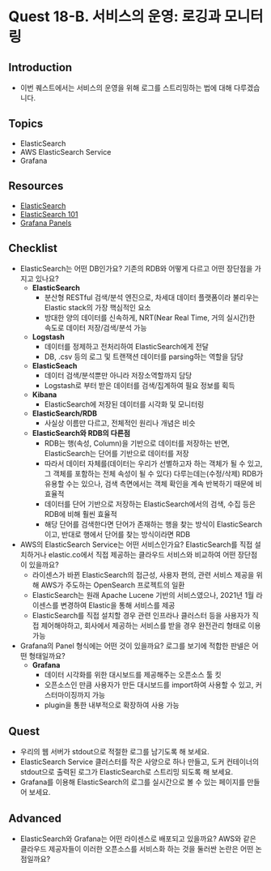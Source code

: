 # Quest 18-B. 서비스의 운영: 로깅과 모니터링

## Introduction

- 이번 퀘스트에서는 서비스의 운영을 위해 로그를 스트리밍하는 법에 대해 다루겠습니다.

## Topics

- ElasticSearch
- AWS ElasticSearch Service
- Grafana

## Resources

- [ElasticSearch](https://www.elastic.co/kr/what-is/elasticsearch)
- [ElasticSearch 101](https://www.elastic.co/kr/webinars/getting-started-elasticsearch)
- [Grafana Panels](https://grafana.com/docs/grafana/latest/panels/)

## Checklist

- ElasticSearch는 어떤 DB인가요? 기존의 RDB와 어떻게 다르고 어떤 장단점을 가지고 있나요?
  - **ElasticSearch**
    - 분산형 RESTful 검색/분석 엔진으로, 차세대 데이터 플랫폼이라 불리우는 Elastic stack의 가장 핵심적인 요소
    - 방대한 양의 데이터를 신속하게, NRT(Near Real Time, 거의 실시간)한 속도로 데이터 저장/검색/분석 가능
  - **Logstash**
    - 데이터를 정제하고 전처리하여 ElasticSearch에게 전달
    - DB, .csv 등의 로그 및 트랜잭션 데이터를 parsing하는 역할을 담당
  - **ElasticSeach**
    - 데이터 검색/분석뿐만 아니라 저장소역할까지 담당
    - Logstash로 부터 받은 데이터를 검색/집계하여 필요 정보를 획득
  - **Kibana**
    - ElasticSearch에 저장된 데이터를 시각화 및 모니터링
  - **ElasticSearch/RDB**
    - 사실상 이름만 다르고, 전체적인 원리나 개념은 비슷
  - **ElasticSearch와 RDB의 다른점**
    - RDB는 행(속성, Column)을 기반으로 데이터를 저장하는 반면, ElasticSearch는 단어를 기반으로 데이터를 저장
    - 따라서 데이터 자체를(데이터는 우리가 선별하고자 하는 객체가 될 수 있고, 그 객체를 포함하는 전체 속성이 될 수 있다) 다루는데는(수정/삭제) RDB가 유용할 수는 있으나, 검색 측면에서는 객체 확인을 계속 반복하기 때문에 비효율적
    - 데이터를 단어 기반으로 저장하는 ElasticSearch에서의 검색, 수집 등은 RDB에 비해 훨씬 효율적
    - 해당 단어를 검색한다면 단어가 존재하는 행을 찾는 방식이 ElasticSearch이고, 반대로 행에서 단어를 찾는 방식이라면 RDB
- AWS의 ElasticSearch Service는 어떤 서비스인가요? ElasticSearch를 직접 설치하거나 elastic.co에서 직접 제공하는 클라우드 서비스와 비교하여 어떤 장단점이 있을까요?
  - 라이센스가 바뀐 ElasticSearch의 접근성, 사용자 편의, 관련 서비스 제공을 위해 AWS가 주도하는 OpenSearch 프로젝트의 일환
  - ElasticSearch는 원래 Apache Lucene 기반의 서비스였으나, 2021년 1월 라이센스를 변경하여 Elastic을 통해 서비스를 제공
  - ElasticSearch를 직접 설치할 경우 관련 인프라나 클러스터 등을 사용자가 직접 제어해야하고, 회사에서 제공하는 서비스를 받을 경우 완전관리 형태로 이용 가능
- Grafana의 Panel 형식에는 어떤 것이 있을까요? 로그를 보기에 적합한 판넬은 어떤 형태일까요?
  - **Grafana**
    - 데이터 시각화를 위한 대시보드를 제공해주는 오픈소스 툴 킷
    - 오픈소스인 만큼 사용자가 만든 대시보드를 import하여 사용할 수 있고, 커스터마이징까지 가능
    - plugin을 통한 내부적으로 확장하여 사용 가능

## Quest

- 우리의 웹 서버가 stdout으로 적절한 로그를 남기도록 해 보세요.
- ElasticSearch Service 클러스터를 작은 사양으로 하나 만들고, 도커 컨테이너의 stdout으로 출력된 로그가 ElasticSearch로 스트리밍 되도록 해 보세요.
- Grafana를 이용해 ElasticSearch의 로그를 실시간으로 볼 수 있는 페이지를 만들어 보세요.

## Advanced

- ElasticSearch와 Grafana는 어떤 라이센스로 배포되고 있을까요? AWS와 같은 클라우드 제공자들이 이러한 오픈소스를 서비스화 하는 것을 둘러싼 논란은 어떤 논점일까요?
